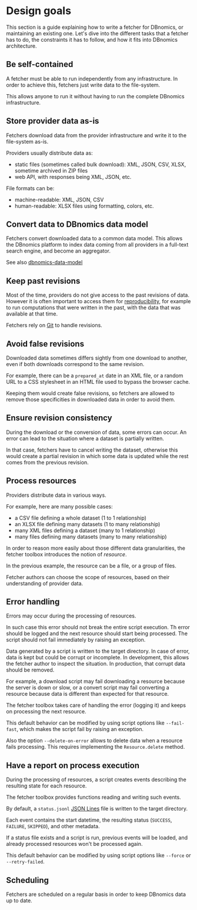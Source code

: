 # Design goals

This section is a guide explaining how to write a fetcher for DBnomics, or maintaining an existing one.
Let's dive into the different tasks that a fetcher has to do, the constraints it has to follow, and how it fits into DBnomics architecture.

## Be self-contained

A fetcher must be able to run independently from any infrastructure.
In order to achieve this, fetchers just write data to the file-system.

This allows anyone to run it without having to run the complete DBnomics infrastructure.

## Store provider data as-is

Fetchers download data from the provider infrastructure and write it to the file-system as-is.

Providers usually distribute data as:

* static files (sometimes called bulk download): XML, JSON, CSV, XLSX, sometime archived in ZIP files
* web API, with responses being XML, JSON, etc.

File formats can be:

* machine-readable: XML, JSON, CSV
* human-readable: XLSX files using formatting, colors, etc.

## Convert data to DBnomics data model

Fetchers convert downloaded data to a common data model.
This allows the DBnomics platform to index data coming from all providers in a full-text search engine, and become an aggregator.

See also [dbnomics-data-model](https://git.nomics.world/dbnomics/dbnomics-data-model/)

## Keep past revisions

Most of the time, providers do not give access to the past revisions of data.
However it is often important to access them for [reproducibility](https://en.wikipedia.org/wiki/reproducibility), for example to run computations that were written in the past, with the data that was available at that time.

Fetchers rely on [Git](https://git-scm.com/) to handle revisions.

## Avoid false revisions

Downloaded data sometimes differs sightly from one download to another, even if both downloads correspond to the same revision.

For example, there can be a `prepared_at` date in an XML file, or a random URL to a CSS stylesheet in an HTML file used to bypass the browser cache.

Keeping them would create false revisions, so fetchers are allowed to remove those specificities in downloaded data in order to avoid them.

## Ensure revision consistency

During the download or the conversion of data, some errors can occur.
An error can lead to the situation where a dataset is partially written.

In that case, fetchers have to cancel writing the dataset, otherwise this would create a partial revision in which some data is updated while the rest comes from the previous revision.

## Process resources

Providers distribute data in various ways.

For example, here are many possible cases:

* a CSV file defining a whole dataset (1 to 1 relationship)
* an XLSX file defining many datasets (1 to many relationship)
* many XML files defining a dataset (many to 1 relationship)
* many files defining many datasets (many to many relationship)

In order to reason more easily about those different data granularities, the fetcher toolbox introduces the notion of *resource*.

In the previous example, the resource can be a file, or a group of files.

Fetcher authors can choose the scope of resources, based on their understanding of provider data.

## Error handling

Errors may occur during the processing of resources.

In such case this error should not break the entire script execution.
Th error should be logged and the next resource should start being processed.
The script should not fail immediately by raising an exception.

Data generated by a script is written to the target directory.
In case of error, data is kept but could be corrupt or incomplete.
In development, this allows the fetcher author to inspect the situation.
In production, that corrupt data should be removed.

For example, a download script may fail downloading a resource because the server is down or slow, or a convert script may fail converting a resource because data is different than expected for that resource.

The fetcher toolbox takes care of handling the error (logging it) and keeps on processing the next resource.

This default behavior can be modified by using script options like `--fail-fast`, which makes the script fail by raising an exception.

Also the option `--delete-on-error` allows to delete data when a resource fails processing. This requires implementing the `Resource.delete` method.

## Have a report on process execution

During the processing of resources, a script creates events describing the resulting state for each resource.

The fetcher toolbox provides functions reading and writing such events.

By default, a `status.jsonl` [JSON Lines](https://jsonlines.org/) file is written to the target directory.

Each event contains the start datetime, the resulting status (`SUCCESS`, `FAILURE`, `SKIPPED`), and other metadata.

If a status file exists and a script is run, previous events will be loaded, and already processed resources won't be processed again.

This default behavior can be modified by using script options like `--force` or `--retry-failed`.

## Scheduling

Fetchers are scheduled on a regular basis in order to keep DBnomics data up to date.
